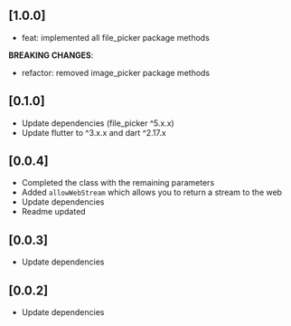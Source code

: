 ## [1.0.0]
- feat: implemented all file_picker package methods

**BREAKING CHANGES**:
- refactor: removed image_picker package methods

## [0.1.0]
- Update dependencies (file_picker ^5.x.x)
- Update flutter to ^3.x.x and dart ^2.17.x

## [0.0.4]
- Completed the class with the remaining parameters
- Added `allowWebStream` which allows you to return a stream to the web
- Update dependencies
- Readme updated

## [0.0.3]
- Update dependencies

## [0.0.2]
- Update dependencies